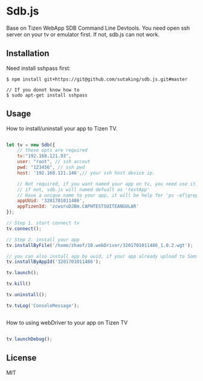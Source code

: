 # Sdb.js

Base on Tizen WebApp SDB Command Line Devtools. You need open ssh server on your tv or emulator first. If not, sdb.js can not work. 

## Installation

Need install sshpass first:
````
$ npm install git+https://git@github.com/sutaking/sdb.js.git#master

// If you donot know how to 
$ sudo apt-get install sshpass
````

## Usage
How to install/uninstall your app to Tizen TV.
````javascript

let tv = new Sdb({
    // these opts are required
    tv:"192.168.121.93",
    user: "root", // ssh accout
    pwd: "123456", // ssh pwd
    host: '192.168.121.146',// your ssh host device ip.

    // Not required, if you want named your app on tv, you need use it.
    // if not, sdb.js will named defualt as 'testApp'
    // Have a unique name to your app, it will be help for 'ps -ef|grep xxx' to check usage of cpu & memory.
    appUUid: '3201701011486',
    appTizenId: 'zcwsruDJBm.CAPHTESTSUITEANGULAR'
});

// Step 1. start connect tv
tv.connect();

// Step 2. install your app
tv.installByFile('/home/zhaof/10.webDriver/3201701011486_1.0.2.wgt');

// you can also install app by uuid, if your app already upload to Samsung Store.
tv.installByAppId('3201701011486');

tv.launch();

tv.kill()

tv.uninstall();

tv.tvLog('ConsoleMessage');



````

How to using webDriver to your app on Tizen TV
````javascript

tv.launchDebug();
````

## License
MIT
